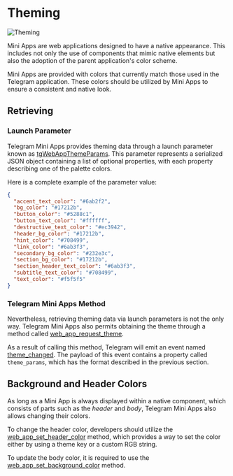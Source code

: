 # Theming

![Theming](/functionality/theming.png)

Mini Apps are web applications designed to have a native appearance. This includes not only the use
of components that mimic native elements but also the adoption of the parent application's color
scheme.

Mini Apps are provided with colors that currently match those used in the Telegram application.
These colors should be utilized by Mini Apps to ensure a consistent and native look.

## Retrieving

### Launch Parameter

Telegram Mini Apps provides theming data through a launch parameter known
as [tgWebAppThemeParams](../launch-parameters/common-information.md#tgwebappthemeparams). This
parameter represents a serialized JSON object containing a list of optional properties, with each
property describing one of the palette colors.

Here is a complete example of the parameter value:

```json
{
  "accent_text_color": "#6ab2f2",
  "bg_color": "#17212b",
  "button_color": "#5288c1",
  "button_text_color": "#ffffff",
  "destructive_text_color": "#ec3942",
  "header_bg_color": "#17212b",
  "hint_color": "#708499",
  "link_color": "#6ab3f3",
  "secondary_bg_color": "#232e3c",
  "section_bg_color": "#17212b",
  "section_header_text_color": "#6ab3f3",
  "subtitle_text_color": "#708499",
  "text_color": "#f5f5f5"
}
```

### Telegram Mini Apps Method

Nevertheless, retrieving theming data via launch parameters is not the only way. Telegram Mini Apps
also permits obtaining the theme through a method
called [web_app_request_theme](../apps-communication/methods.md#web-app-request-theme).

As a result of calling this method, Telegram will emit an event
named [theme_changed](../apps-communication/events.md#theme-changed). The payload of this event
contains a property called `theme_params`, which has the format described in the previous section.

## Background and Header Colors

As long as a Mini App is always displayed within a native component, which consists of parts such
as the _header_ and _body_, Telegram Mini Apps also allows changing their colors.

To change the header color, developers should utilize
the [web_app_set_header_color](../apps-communication/methods.md#web-app-set-header-color) method,
which provides a way to set the color either by using a theme key or a custom RGB string.

To update the body color, it is required to use
the [web_app_set_background_color](../apps-communication/methods.md#web-app-set-background-color)
method.
